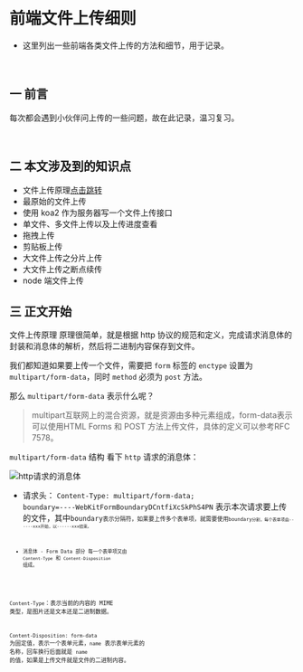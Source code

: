 前端文件上传细则
===
* 这里列出一些前端各类文件上传的方法和细节，用于记录。

<br>

## 一 前言
每次都会遇到小伙伴问上传的一些问题，故在此记录，温习复习。

<br>

## 二 本文涉及到的知识点
* 文件上传原理[点击跳转](#1)
* 最原始的文件上传
* 使用 koa2 作为服务器写一个文件上传接口
* 单文件、多文件上传以及上传进度查看
* 拖拽上传
* 剪贴板上传
* 大文件上传之分片上传
* 大文件上传之断点续传
* node 端文件上传

## 三 正文开始
<span id="1">文件上传原理</span>
原理很简单，就是根据 http 协议的规范和定义，完成请求消息体的封装和消息体的解析，然后将二进制内容保存到文件。

我们都知道如果要上传一个文件，需要把 <code>form</code> 标签的 <code>enctype</code> 设置为 <code>multipart/form-data</code>，同时 <code>method</code> 必须为 <code>post</code> 方法。

那么 <code>multipart/form-data</code> 表示什么呢？

> multipart互联网上的混合资源，就是资源由多种元素组成，form-data表示可以使用HTML Forms 和 POST 方法上传文件，具体的定义可以参考RFC 7578。

<code>multipart/form-data</code> 结构
看下 <code>http</code> 请求的消息体：

![http请求的消息体](https://github.com/Zeeeping/zep.github.io/blob/master/assets/img/http.request.jpg)

* 请求头：
 <code>Content-Type: multipart/form-data; boundary=----WebKitFormBoundaryDCntfiXcSkPhS4PN</code> 表示本次请求要上传的文件，其中<code>boundary<code>表示分隔符，如果要上传多个表单项，就需要使用<code>boundary<code>分割，每个表单项由------xxx开始，以------xxx结束。

 * 消息体 - Form Data 部分
  每一个表单项又由 <code>Content-Type</code> 和 <code>Content-Disposition</code> 组成。

  <code>Content-Type</code>：表示当前的内容的 MIME 类型，是图片还是文本还是二进制数据。

  <code>Content-Disposition: form-data</code> 为固定值，表示一个表单元素，<code>name</code> 表示表单元素的 名称，回车换行后面就是 <code>name</code> 的值，如果是上传文件就是文件的二进制内容。